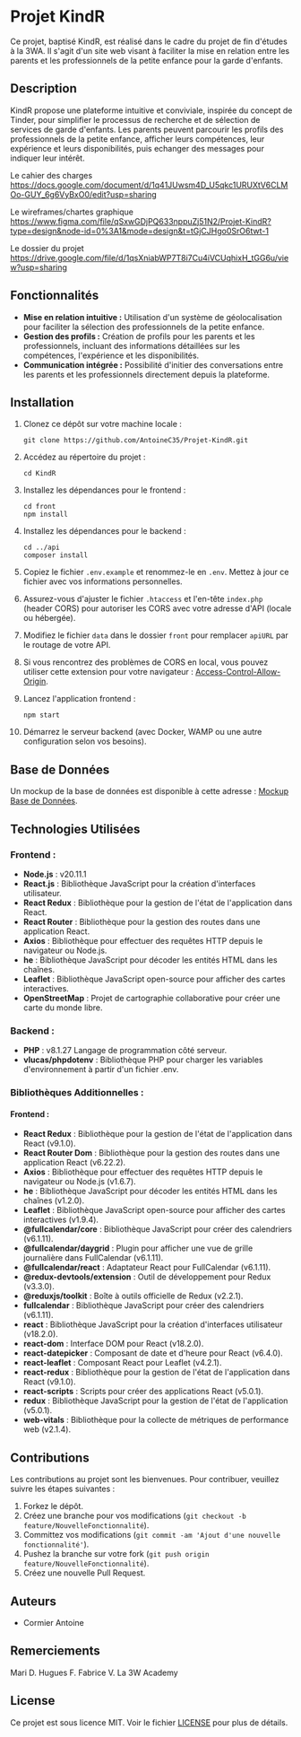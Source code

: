 # Projet KindR

Ce projet, baptisé KindR, est réalisé dans le cadre du projet de fin d'études à la 3WA. Il s'agit d'un site web visant à faciliter la mise en relation entre les parents et les professionnels de la petite enfance pour la garde d'enfants.

## Description

KindR propose une plateforme intuitive et conviviale, inspirée du concept de Tinder, pour simplifier le processus de recherche et de sélection de services de garde d'enfants. Les parents peuvent parcourir les profils des professionnels de la petite enfance, afficher leurs compétences, leur expérience et leurs disponibilités, puis echanger des messages pour indiquer leur intérêt.

Le cahier des charges
https://docs.google.com/document/d/1q41JUwsm4D_U5qkc1URUXtV6CLMOo-GUY_6g6VyBxO0/edit?usp=sharing

Le wireframes/chartes graphique
https://www.figma.com/file/qSxwGDjPQ633nppuZj51N2/Projet-KindR?type=design&node-id=0%3A1&mode=design&t=tGjCJHgo0SrO6twt-1

Le dossier du projet 
https://drive.google.com/file/d/1qsXniabWP7T8i7Cu4iVCUqhixH_tGG6u/view?usp=sharing

## Fonctionnalités

- **Mise en relation intuitive :** Utilisation d'un système de géolocalisation pour faciliter la sélection des professionnels de la petite enfance.
- **Gestion des profils :** Création de profils pour les parents et les professionnels, incluant des informations détaillées sur les compétences, l'expérience et les disponibilités.
- **Communication intégrée :** Possibilité d'initier des conversations entre les parents et les professionnels directement depuis la plateforme.

## Installation

1. Clonez ce dépôt sur votre machine locale :

    ```
    git clone https://github.com/AntoineC35/Projet-KindR.git
    ```

2. Accédez au répertoire du projet :

    ```
    cd KindR
    ```

3. Installez les dépendances pour le frontend :

    ```
    cd front
    npm install
    ```

4. Installez les dépendances pour le backend :

    ```
    cd ../api
    composer install
    ```

5. Copiez le fichier `.env.example` et renommez-le en `.env`. Mettez à jour ce fichier avec vos informations personnelles.

6. Assurez-vous d'ajuster le fichier `.htaccess` et l'en-tête `index.php` (header CORS) pour autoriser les CORS avec votre adresse d'API (locale ou hébergée).

7. Modifiez le fichier `data` dans le dossier `front` pour remplacer `apiURL` par le routage de votre API.

8. Si vous rencontrez des problèmes de CORS en local, vous pouvez utiliser cette extension pour votre navigateur : [Access-Control-Allow-Origin](https://mybrowseraddon.com/access-control-allow-origin.html).

9. Lancez l'application frontend :

    ```
    npm start
    ```

10. Démarrez le serveur backend (avec Docker, WAMP ou une autre configuration selon vos besoins).


## Base de Données

Un mockup de la base de données est disponible à cette adresse : [Mockup Base de Données](https://drive.google.com/file/d/1akZaywG4sc42WeO0IHhNpzVOLUTYykvH/view?usp=sharing).

## Technologies Utilisées

### Frontend :

- **Node.js** : v20.11.1
- **React.js** : Bibliothèque JavaScript pour la création d'interfaces utilisateur.
- **React Redux** : Bibliothèque pour la gestion de l'état de l'application dans React.
- **React Router** : Bibliothèque pour la gestion des routes dans une application React.
- **Axios** : Bibliothèque pour effectuer des requêtes HTTP depuis le navigateur ou Node.js.
- **he** : Bibliothèque JavaScript pour décoder les entités HTML dans les chaînes.
- **Leaflet** : Bibliothèque JavaScript open-source pour afficher des cartes interactives.
- **OpenStreetMap** : Projet de cartographie collaborative pour créer une carte du monde libre.

### Backend :

- **PHP** : v8.1.27 Langage de programmation côté serveur.
- **vlucas/phpdotenv** : Bibliothèque PHP pour charger les variables d'environnement à partir d'un fichier .env.

### Bibliothèques Additionnelles :

#### Frontend :

- **React Redux** : Bibliothèque pour la gestion de l'état de l'application dans React (v9.1.0).
- **React Router Dom** : Bibliothèque pour la gestion des routes dans une application React (v6.22.2).
- **Axios** : Bibliothèque pour effectuer des requêtes HTTP depuis le navigateur ou Node.js (v1.6.7).
- **he** : Bibliothèque JavaScript pour décoder les entités HTML dans les chaînes (v1.2.0).
- **Leaflet** : Bibliothèque JavaScript open-source pour afficher des cartes interactives (v1.9.4).
- **@fullcalendar/core** : Bibliothèque JavaScript pour créer des calendriers (v6.1.11).
- **@fullcalendar/daygrid** : Plugin pour afficher une vue de grille journalière dans FullCalendar (v6.1.11).
- **@fullcalendar/react** : Adaptateur React pour FullCalendar (v6.1.11).
- **@redux-devtools/extension** : Outil de développement pour Redux (v3.3.0).
- **@reduxjs/toolkit** : Boîte à outils officielle de Redux (v2.2.1).
- **fullcalendar** : Bibliothèque JavaScript pour créer des calendriers (v6.1.11).
- **react** : Bibliothèque JavaScript pour la création d'interfaces utilisateur (v18.2.0).
- **react-dom** : Interface DOM pour React (v18.2.0).
- **react-datepicker** : Composant de date et d'heure pour React (v6.4.0).
- **react-leaflet** : Composant React pour Leaflet (v4.2.1).
- **react-redux** : Bibliothèque pour la gestion de l'état de l'application dans React (v9.1.0).
- **react-scripts** : Scripts pour créer des applications React (v5.0.1).
- **redux** : Bibliothèque JavaScript pour la gestion de l'état de l'application (v5.0.1).
- **web-vitals** : Bibliothèque pour la collecte de métriques de performance web (v2.1.4).


## Contributions

Les contributions au projet sont les bienvenues. Pour contribuer, veuillez suivre les étapes suivantes :

1. Forkez le dépôt.
2. Créez une branche pour vos modifications (`git checkout -b feature/NouvelleFonctionnalité`).
3. Committez vos modifications (`git commit -am 'Ajout d'une nouvelle fonctionnalité'`).
4. Pushez la branche sur votre fork (`git push origin feature/NouvelleFonctionnalité`).
5. Créez une nouvelle Pull Request.

## Auteurs

- Cormier Antoine

## Remerciements

Mari D.
Hugues F.
Fabrice V.
La 3W Academy

## License

Ce projet est sous licence MIT. Voir le fichier [LICENSE](LICENSE) pour plus de détails.
